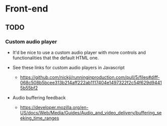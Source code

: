 # Front-end

## TODO

### Custom audio player

- It'd be nice to use a custom audio player with more controls and functionalities that the default HTML one.
- See these links for custom audio players in Javascript
  - https://github.com/nickjj/runninginproduction.com/pull/5/files#diff-068c508b5bcee313b214aff222ab1117404e1497322f2c54f629d94415b55bf2

- Audio buffering feedback
  - https://developer.mozilla.org/en-US/docs/Web/Media/Guides/Audio_and_video_delivery/buffering_seeking_time_ranges
